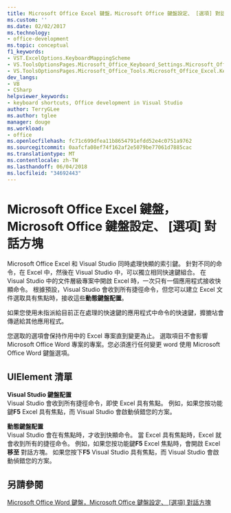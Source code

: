 ```yaml
---
title: Microsoft Office Excel 鍵盤，Microsoft Office 鍵盤設定、 [選項] 對話方塊
ms.custom: ''
ms.date: 02/02/2017
ms.technology:
- office-development
ms.topic: conceptual
f1_keywords:
- VST.ExcelOptions.KeyboardMappingScheme
- VS.ToolsOptionsPages.Microsoft_Office_Keyboard_Settings.Microsoft_Office_Excel_Keyboard
- VS.ToolsOptionsPages.Microsoft_Office_Tools.Microsoft_Office_Excel.Keyboard
dev_langs:
- VB
- CSharp
helpviewer_keywords:
- keyboard shortcuts, Office development in Visual Studio
author: TerryGLee
ms.author: tglee
manager: douge
ms.workload:
- office
ms.openlocfilehash: fc71c699dfea11b8654791efdd52e4c0751a9762
ms.sourcegitcommit: 0aafcfa08ef74f162af2e5079be77061d7885cac
ms.translationtype: MT
ms.contentlocale: zh-TW
ms.lasthandoff: 06/04/2018
ms.locfileid: "34692443"
---
```

# <a name="microsoft-office-excel-keyboard-microsoft-office-keyboard-settings-options-dialog-box"></a>Microsoft Office Excel 鍵盤，Microsoft Office 鍵盤設定、 [選項] 對話方塊
  Microsoft Office Excel 和 Visual Studio 同時處理快顯的索引鍵。 針對不同的命令，在 Excel 中，然後在 Visual Studio 中，可以獨立相同快速鍵組合。 在 Visual Studio 中的文件層級專案中開啟 Excel 時，一次只有一個應用程式接收快顯命令。 根據預設，Visual Studio 會收到所有捷徑命令，但您可以建立 Excel 文件選取具有焦點時，接收這些**動態鍵盤配置**。  
  
 如果您使用未指派給目前正在處理的快速鍵的應用程式中命令的快速鍵，攠摝坫會傳遞給其他應用程式。  
  
 您選取的選項會保持作用中的 Excel 專案直到變更為止。 選取項目不會影響 Microsoft Office Word 專案的專案。您必須進行任何變更 word 使用 Microsoft Office Word 鍵盤選項。  
  
## <a name="uielement-list"></a>UIElement 清單  
 **Visual Studio 鍵盤配置**  
 Visual Studio 會收到所有捷徑命令，即使 Excel 具有焦點。 例如，如果您按功能鍵**F5** Excel 具有焦點，而 Visual Studio 會啟動偵錯您的方案。  
  
 **動態鍵盤配置**  
 Visual Studio 會在有焦點時，才收到快顯命令。 當 Excel 具有焦點時，Excel 就會收到所有的捷徑命令。 例如，如果您按功能鍵**F5** Excel 焦點時，會開啟 Excel**移至** 對話方塊。 如果您按下**F5** Visual Studio 具有焦點，而 Visual Studio 會啟動偵錯您的方案。  
  
## <a name="see-also"></a>另請參閱  
 [Microsoft Office Word 鍵盤，Microsoft Office 鍵盤設定、 [選項] 對話方塊](../vsto/microsoft-office-word-keyboard-microsoft-office-keyboard-settings-options-dialog-box.md)  
  
  